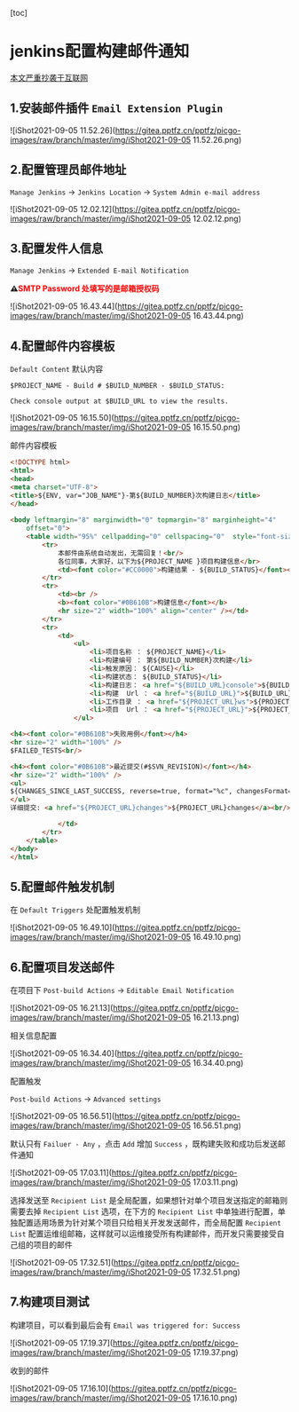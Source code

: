 [toc]

# jenkins配置构建邮件通知

[本文严重抄袭于互联网](https://www.cnblogs.com/imyalost/p/8781759.html)



## 1.安装邮件插件 `Email Extension Plugin`

![iShot2021-09-05 11.52.26](https://gitea.pptfz.cn/pptfz/picgo-images/raw/branch/master/img/iShot2021-09-05 11.52.26.png)



## 2.配置管理员邮件地址

`Manage Jenkins` -> `Jenkins Location` -> `System Admin e-mail address`

![iShot2021-09-05 12.02.12](https://gitea.pptfz.cn/pptfz/picgo-images/raw/branch/master/img/iShot2021-09-05 12.02.12.png)



## 3.配置发件人信息

`Manage Jenkins` -> `Extended E-mail Notification`

**⚠️<span style=color:red>SMTP Password 处填写的是邮箱授权码</span>**

![iShot2021-09-05 16.43.44](https://gitea.pptfz.cn/pptfz/picgo-images/raw/branch/master/img/iShot2021-09-05 16.43.44.png)



## 4.配置邮件内容模板

`Default Content` 默认内容

```shell
$PROJECT_NAME - Build # $BUILD_NUMBER - $BUILD_STATUS:

Check console output at $BUILD_URL to view the results.
```





![iShot2021-09-05 16.15.50](https://gitea.pptfz.cn/pptfz/picgo-images/raw/branch/master/img/iShot2021-09-05 16.15.50.png)



邮件内容模板

```html
<!DOCTYPE html>    
<html>    
<head>    
<meta charset="UTF-8">    
<title>${ENV, var="JOB_NAME"}-第${BUILD_NUMBER}次构建日志</title>    
</head>    
    
<body leftmargin="8" marginwidth="0" topmargin="8" marginheight="4"    
    offset="0">    
    <table width="95%" cellpadding="0" cellspacing="0"  style="font-size: 11pt; font-family: Tahoma, Arial, Helvetica, sans-serif">    
        <tr>    
            本邮件由系统自动发出，无需回复！<br/>            
            各位同事，大家好，以下为${PROJECT_NAME }项目构建信息</br> 
            <td><font color="#CC0000">构建结果 - ${BUILD_STATUS}</font></td>   
        </tr>    
        <tr>    
            <td><br />    
            <b><font color="#0B610B">构建信息</font></b>    
            <hr size="2" width="100%" align="center" /></td>    
        </tr>    
        <tr>    
            <td>    
                <ul>    
                    <li>项目名称 ： ${PROJECT_NAME}</li>    
                    <li>构建编号 ： 第${BUILD_NUMBER}次构建</li>    
                    <li>触发原因： ${CAUSE}</li>    
                    <li>构建状态： ${BUILD_STATUS}</li>    
                    <li>构建日志： <a href="${BUILD_URL}console">${BUILD_URL}console</a></li>    
                    <li>构建  Url ： <a href="${BUILD_URL}">${BUILD_URL}</a></li>    
                    <li>工作目录 ： <a href="${PROJECT_URL}ws">${PROJECT_URL}ws</a></li>    
                    <li>项目  Url ： <a href="${PROJECT_URL}">${PROJECT_URL}</a></li>    
                </ul>    

<h4><font color="#0B610B">失败用例</font></h4>
<hr size="2" width="100%" />
$FAILED_TESTS<br/>

<h4><font color="#0B610B">最近提交(#$SVN_REVISION)</font></h4>
<hr size="2" width="100%" />
<ul>
${CHANGES_SINCE_LAST_SUCCESS, reverse=true, format="%c", changesFormat="<li>%d [%a] %m</li>"}
</ul>
详细提交: <a href="${PROJECT_URL}changes">${PROJECT_URL}changes</a><br/>

            </td>    
        </tr>    
    </table>    
</body>    
</html>
```



## 5.配置邮件触发机制

在 `Default Triggers` 处配置触发机制

![iShot2021-09-05 16.49.10](https://gitea.pptfz.cn/pptfz/picgo-images/raw/branch/master/img/iShot2021-09-05 16.49.10.png)





## 6.配置项目发送邮件

在项目下 `Post-build Actions` -> `Editable Email Notification`

![iShot2021-09-05 16.21.13](https://gitea.pptfz.cn/pptfz/picgo-images/raw/branch/master/img/iShot2021-09-05 16.21.13.png)



相关信息配置

![iShot2021-09-05 16.34.40](https://gitea.pptfz.cn/pptfz/picgo-images/raw/branch/master/img/iShot2021-09-05 16.34.40.png)



配置触发

`Post-build Actions` -> `Advanced settings`

![iShot2021-09-05 16.56.51](https://gitea.pptfz.cn/pptfz/picgo-images/raw/branch/master/img/iShot2021-09-05 16.56.51.png)



默认只有 `Failuer - Any` ，点击 `Add` 增加 `Success` ，既构建失败和成功后发送邮件通知

![iShot2021-09-05 17.03.11](https://gitea.pptfz.cn/pptfz/picgo-images/raw/branch/master/img/iShot2021-09-05 17.03.11.png)



选择发送至 `Recipient List` 是全局配置，如果想针对单个项目发送指定的邮箱则需要去掉 `Recipient List` 选项，在下方的 `Recipient List` 中单独进行配置，单独配置适用场景为针对某个项目只给相关开发发送邮件，而全局配置 `Recipient List` 配置运维组邮箱，这样就可以运维接受所有构建邮件，而开发只需要接受自己组的项目的邮件

![iShot2021-09-05 17.32.51](https://gitea.pptfz.cn/pptfz/picgo-images/raw/branch/master/img/iShot2021-09-05 17.32.51.png)





## 7.构建项目测试

构建项目，可以看到最后会有 `Email was triggered for: Success`

![iShot2021-09-05 17.19.37](https://gitea.pptfz.cn/pptfz/picgo-images/raw/branch/master/img/iShot2021-09-05 17.19.37.png)



收到的邮件

![iShot2021-09-05 17.16.10](https://gitea.pptfz.cn/pptfz/picgo-images/raw/branch/master/img/iShot2021-09-05 17.16.10.png)



